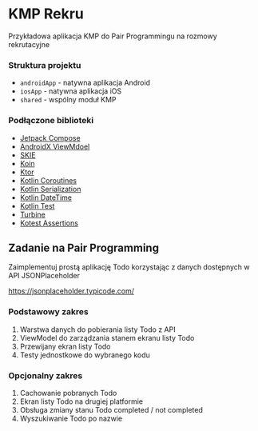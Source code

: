 # KMP Rekru

Przykładowa aplikacja KMP do Pair Programmingu na rozmowy rekrutacyjne

### Struktura projektu
- `androidApp` - natywna aplikacja Android
- `iosApp` - natywna aplikacja iOS
- `shared` - wspólny moduł KMP

### Podłączone biblioteki
- [Jetpack Compose](https://developer.android.com/compose)
- [AndroidX ViewMdoel](https://developer.android.com/topic/libraries/architecture/viewmodel)
- [SKIE](https://skie.touchlab.co/)
- [Koin](https://insert-koin.io/)
- [Ktor](https://ktor.io/)
- [Kotlin Coroutines](https://github.com/Kotlin/kotlinx.coroutines)
- [Kotlin Serialization](https://github.com/Kotlin/kotlinx.serialization)
- [Kotlin DateTime](https://github.com/Kotlin/kotlinx-datetime)
- [Kotlin Test](https://kotlinlang.org/api/core/kotlin-test/)
- [Turbine](https://github.com/cashapp/turbine)
- [Kotest Assertions](https://kotest.io/docs/assertions/assertions.html)

## Zadanie na Pair Programming

Zaimplementuj prostą aplikację Todo korzystając z danych dostępnych w API JSONPlaceholder

https://jsonplaceholder.typicode.com/

### Podstawowy zakres
1. Warstwa danych do pobierania listy Todo z API
2. ViewModel do zarządzania stanem ekranu listy Todo
3. Przewijany ekran listy Todo
4. Testy jednostkowe do wybranego kodu

### Opcjonalny zakres
1. Cachowanie pobranych Todo
2. Ekran listy Todo na drugiej platformie
2. Obsługa zmiany stanu Todo completed / not completed
3. Wyszukiwanie Todo po nazwie